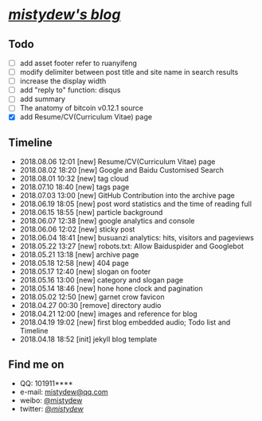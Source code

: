 # [_mistydew's blog_](https://mistydew.github.io)

## Todo
- [ ] add asset footer refer to ruanyifeng
- [ ] modify delimiter between post title and site name in search results
- [ ] increase the display width
- [ ] add "reply to" function: disqus
- [ ] add summary
- [ ] The anatomy of bitcoin v0.12.1 source
- [x] add Resume/CV(Curriculum Vitae) page

## Timeline
* 2018.08.06 12:01 [new] Resume/CV(Curriculum Vitae) page
* 2018.08.02 18:20 [new] Google and Baidu Customised Search
* 2018.08.01 10:32 [new] tag cloud
* 2018.07.10 18:40 [new] tags page
* 2018.07.03 13:00 [new] GitHub Contribution into the archive page
* 2018.06.19 18:05 [new] post word statistics and the time of reading full
* 2018.06.15 18:55 [new] particle background
* 2018.06.07 12:38 [new] google analytics and console
* 2018.06.06 12:02 [new] sticky post
* 2018.06.04 18:41 [new] busuanzi analytics: hits, visitors and pageviews
* 2018.05.22 13:27 [new] robots.txt: Allow Baiduspider and Googlebot
* 2018.05.21 13:18 [new] archive page
* 2018.05.18 12:58 [new] 404 page
* 2018.05.17 12:40 [new] slogan on footer
* 2018.05.16 13:00 [new] category and slogan page
* 2018.05.14 18:46 [new] hone hone clock and pagination
* 2018.05.02 12:50 [new] garnet crow favicon
* 2018.04.27 00:30 [remove] directory audio
* 2018.04.21 12:00 [new] images and reference for blog
* 2018.04.19 19:02 [new] first blog embedded audio; Todo list and Timeline
* 2018.04.18 18:52 [init] jekyll blog template

## Find me on

* QQ: 101911****
* e-mail: mistydew@qq.com
* weibo: [@mistydew](https://weibo.com/mistydew)
* twitter: [@_mistydew_](https://twitter.com/_mistydew_)
